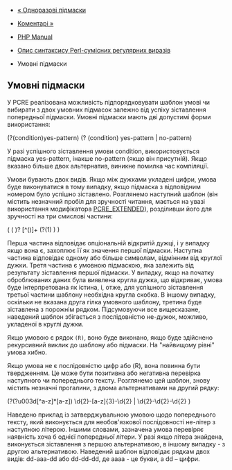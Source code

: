- [« Одноразові підмаски](regexp.reference.onlyonce.md)
- [Коментарі »](regexp.reference.comments.md)

- [PHP Manual](index.md)
- [Опис синтаксису Perl-сумісних регулярних
виразів](reference.pcre.pattern.syntax.md)
- Умовні підмаски

## Умовні підмаски

У PCRE реалізована можливість підпорядковувати шаблон умові чи вибирати з
двох умовних підмасок залежно від успіху зіставлення попередньої
підмаски. Умовні підмаски мають дві допустимі форми використання:

(?(condition)yes-pattern)
(? (condition) yes-pattern | no-pattern)

У разі успішного зіставлення умови condition, використовується
підмаска yes-pattern, інакше no-pattern (якщо він
присутній). Якщо вказано більше двох альтернатив, виникне помилка
час компіляції.

Умови бувають двох видів. Якщо між дужками укладені
цифри, умова буде виконуватися в тому випадку, якщо підмаска з
відповідним номером було успішно зіставлено. Розглянемо наступний
шаблон (він містить незначний пробіл для зручності читання,
мається на увазі використання модифікатора
[PCRE_EXTENDED](reference.pcre.pattern.modifiers.md)), розділивши його
для зручності на три смислові частини:

( \( )? [^()]+ (?(1) \) )

Перша частина відповідає опціональній відкритій дужці, і у випадку
якщо вона є, захоплює її як значення першої підмаски.
Наступна частина відповідає одному або більше символам, відмінним від
круглої дужки. Третя частина є умовною підмаскою, яка залежить від
результату зіставлення першої підмаски. У випадку, якщо на початку
оброблюваних даних була виявлена кругла дужка, що відкриває,
умова буде інтерпретована як істина, і, отже, для
успішного зіставлення третьої частини шаблону необхідна
кругла скобка. В іншому випадку, оскільки не вказана друга гілка
умовного шаблону, третина буде зіставлена з порожнім рядком.
Підсумовуючи все вищесказане, наведений шаблон збігається з
послідовністю не-дужок, можливо, укладеної в круглі дужки.

Якщо умовою є рядок `(R)`, воно буде виконано, якщо буде
здійснено рекурсивний виклик до шаблону або підмаски. На "найвищому
рівні" умова хибно.

Якщо умова не є послідовністю цифр або (R), вона повинна
бути твердженням. Це може бути позитивна або негативна
перевірка наступного чи попереднього тексту. Розглянемо цей шаблон,
знову містить незначні прогалини, з двома альтернативами на другий
рядку:

(?(?u003d[^a-z]*[a-z])
\d{2}-[a-z]{3}-\d{2} | \d{2}-\d{2}-\d{2} )

Наведено приклад із затверджувальною умовою щодо попереднього
тексту, який виконується для необов'язкової послідовності
не-літер з наступною літерою. Іншими словами, зазначена умова
перевіряє наявність хоча б однієї попередньої літери. У разі якщо
літера знайдена, виконується зіставлення з першою альтернативою,
в іншому випадку - з другою альтернативою. Наведений шаблон
відповідає рядкам двох видів: dd-aaa-dd або dd-dd-dd, де aaaa -
це букви, а dd – цифри.
